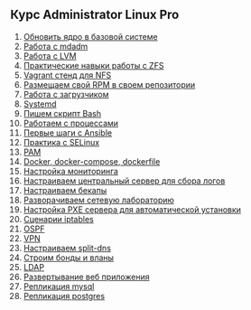 ## Курс Administrator Linux Pro
1. <a href="https://github.com/elistratkin/otus_homeworks/tree/main/ALP/01%20Manual_kernel_update">Обновить ядро в базовой системе</a>
2. <a href="https://github.com/elistratkin/otus_homeworks/tree/main/ALP/02%20MdRaid">Работа с mdadm</a>
3. <a href="https://github.com/elistratkin/otus_homeworks/tree/main/ALP/03%20LVM">Работа с LVM</a>
4. <a href="https://github.com/elistratkin/otus_homeworks/tree/main/ALP/04%20ZFS">Практические навыки работы с ZFS</a>
5. <a href="https://github.com/elistratkin/otus_homeworks/tree/main/ALP/05%20NFS">Vagrant стенд для NFS</a>
6. <a href="https://github.com/elistratkin/otus_homeworks/tree/main/ALP/06%20RPM_Repo">Размещаем свой RPM в своем репозитории</a>
7. <a href="https://github.com/elistratkin/otus_homeworks/tree/main/ALP/07%20Boot_sys">Работа с загрузчиком</a>
8. <a href="https://github.com/elistratkin/otus_homeworks/tree/main/ALP/08%20Systemd">Systemd</a>
9. <a href="https://github.com/elistratkin/otus_homeworks/tree/main/ALP/09_Bash">Пишем скрипт Bash</a>
10. <a href="https://github.com/elistratkin/otus_homeworks/tree/main/ALP/">Работаем с процессами</a>
11. <a href="https://github.com/elistratkin/otus_homeworks/tree/main/ALP/11_Ansible">Первые шаги с Ansible</a>
12. <a href="https://github.com/elistratkin/otus_homeworks/tree/main/ALP/12_SELinux">Практика с SELinux</a>
13. <a href="https://github.com/elistratkin/otus_homeworks/tree/main/ALP/13_PAM">PAM</a>
14. <a href="https://github.com/elistratkin/otus_homeworks/tree/main/ALP/14_Docker">Docker, docker-compose, dockerfile</a>
15. <a href="https://github.com/elistratkin/otus_homeworks/tree/main/ALP/">Настройка мониторинга</a>
16. <a href="https://github.com/elistratkin/otus_homeworks/tree/main/ALP/">Настраиваем центральный сервер для сбора логов</a>
17. <a href="https://github.com/elistratkin/otus_homeworks/tree/main/ALP/">Настраиваем бекапы</a>
18. <a href="https://github.com/elistratkin/otus_homeworks/tree/main/ALP/">Разворачиваем сетевую лабораторию</a>
19. <a href="https://github.com/elistratkin/otus_homeworks/tree/main/ALP/">Настройка PXE сервера для автоматической установки</a>
20. <a href="https://github.com/elistratkin/otus_homeworks/tree/main/ALP/">Сценарии iptables</a>
21. <a href="https://github.com/elistratkin/otus_homeworks/tree/main/ALP/">OSPF</a>
22. <a href="https://github.com/elistratkin/otus_homeworks/tree/main/ALP/">VPN</a>
23. <a href="https://github.com/elistratkin/otus_homeworks/tree/main/ALP/">Настраиваем split-dns</a>
24. <a href="https://github.com/elistratkin/otus_homeworks/tree/main/ALP/">Строим бонды и вланы</a>
25. <a href="https://github.com/elistratkin/otus_homeworks/tree/main/ALP/">LDAP</a>
26. <a href="https://github.com/elistratkin/otus_homeworks/tree/main/ALP/">Развертывание веб приложения</a>
27. <a href="https://github.com/elistratkin/otus_homeworks/tree/main/ALP/">Репликация mysql</a>
28. <a href="https://github.com/elistratkin/otus_homeworks/tree/main/ALP/">Репликация postgres</a>
